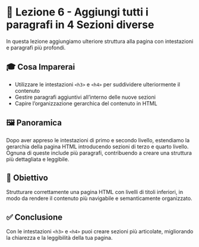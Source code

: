 # 📘 Lezione 6 - Aggiungi tutti i paragrafi in 4 Sezioni diverse

In questa lezione aggiungiamo ulteriore struttura alla pagina con intestazioni e paragrafi più profondi.

## 🎓 Cosa Imparerai

- Utilizzare le intestazioni `<h3>` e `<h4>` per suddividere ulteriormente il contenuto
- Gestire paragrafi aggiuntivi all’interno delle nuove sezioni
- Capire l’organizzazione gerarchica del contenuto in HTML

## 🖼️ Panoramica

Dopo aver appreso le intestazioni di primo e secondo livello, estendiamo la gerarchia della pagina HTML introducendo sezioni di terzo e quarto livello. Ognuna di queste include più paragrafi, contribuendo a creare una struttura più dettagliata e leggibile.

## 🎯 Obiettivo

Strutturare correttamente una pagina HTML con livelli di titoli inferiori, in modo da rendere il contenuto più navigabile e semanticamente organizzato.

## ✅ Conclusione

Con le intestazioni `<h3>` e `<h4>` puoi creare sezioni più articolate, migliorando la chiarezza e la leggibilità della tua pagina.
